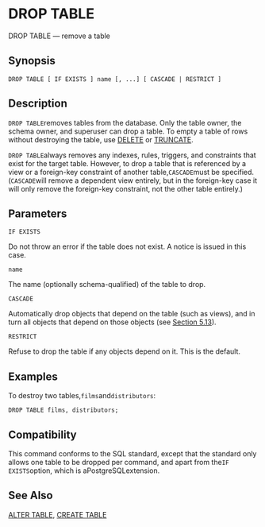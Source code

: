 # DROP TABLE

DROP TABLE — remove a table

## Synopsis

```text
DROP TABLE [ IF EXISTS ] name [, ...] [ CASCADE | RESTRICT ]
```

## Description

`DROP TABLE`removes tables from the database. Only the table owner, the schema owner, and superuser can drop a table. To empty a table of rows without destroying the table, use [DELETE](delete.md) or [TRUNCATE](truncate.md).

`DROP TABLE`always removes any indexes, rules, triggers, and constraints that exist for the target table. However, to drop a table that is referenced by a view or a foreign-key constraint of another table,`CASCADE`must be specified. \(`CASCADE`will remove a dependent view entirely, but in the foreign-key case it will only remove the foreign-key constraint, not the other table entirely.\)

## Parameters

`IF EXISTS`

Do not throw an error if the table does not exist. A notice is issued in this case.

`name`

The name \(optionally schema-qualified\) of the table to drop.

`CASCADE`

Automatically drop objects that depend on the table \(such as views\), and in turn all objects that depend on those objects \(see [Section 5.13](../../the-sql-language/5.-ding-yi-zi-liao-jie-gou/5.13.-xiang-yi-xing-zhui-zong.md)\).

`RESTRICT`

Refuse to drop the table if any objects depend on it. This is the default.

## Examples

To destroy two tables,`films`and`distributors`:

```text
DROP TABLE films, distributors;
```

## Compatibility

This command conforms to the SQL standard, except that the standard only allows one table to be dropped per command, and apart from the`IF EXISTS`option, which is aPostgreSQLextension.

## See Also

[ALTER TABLE](alter-table.md), [CREATE TABLE](create-table.md)

